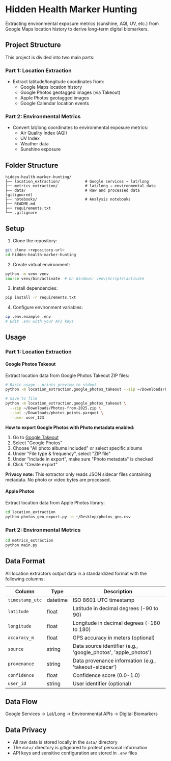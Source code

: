 # Hidden Health Marker Hunting

Extracting environmental exposure metrics (sunshine, AQI, UV, etc.) from Google Maps location history to derive long-term digital biomarkers.

## Project Structure

This project is divided into two main parts:

### Part 1: Location Extraction
- Extract latitude/longitude coordinates from:
  - Google Maps location history
  - Google Photos geotagged images (via Takeout)
  - Apple Photos geotagged images
  - Google Calendar location events

### Part 2: Environmental Metrics
- Convert lat/long coordinates to environmental exposure metrics:
  - Air Quality Index (AQI)
  - UV Index
  - Weather data
  - Sunshine exposure

## Folder Structure

```
hidden-health-marker-hunting/
├── location_extraction/           # Google services → lat/long
├── metrics_extraction/            # lat/long → environmental data
├── data/                          # Raw and processed data (gitignored)
├── notebooks/                     # Analysis notebooks
├── README.md
├── requirements.txt
└── .gitignore
```

## Setup

1. Clone the repository:
```bash
git clone <repository-url>
cd hidden-health-marker-hunting
```

2. Create virtual environment:
```bash
python -m venv venv
source venv/bin/activate  # On Windows: venv\Scripts\activate
```

3. Install dependencies:
```bash
pip install -r requirements.txt
```

4. Configure environment variables:
```bash
cp .env.example .env
# Edit .env with your API keys
```

## Usage

### Part 1: Location Extraction

#### Google Photos Takeout
Extract location data from Google Photos Takeout ZIP files:

```bash
# Basic usage - prints preview to stdout
python -m location_extraction.google_photos_takeout --zip ~/Downloads/Photos-from-2025.zip

# Save to file
python -m location_extraction.google_photos_takeout \
  --zip ~/Downloads/Photos-from-2025.zip \
  --out ~/Downloads/photos_points.parquet \
  --user user_123
```

**How to export Google Photos with Photo metadata enabled:**
1. Go to [Google Takeout](https://takeout.google.com/)
2. Select "Google Photos"
3. Choose "All photo albums included" or select specific albums
4. Under "File type & frequency", select "ZIP file"
5. Under "Include in export", make sure "Photo metadata" is checked
6. Click "Create export"

**Privacy note:** This extractor only reads JSON sidecar files containing metadata. No photo or video bytes are processed.

#### Apple Photos
Extract location data from Apple Photos library:

```bash
cd location_extraction
python photos_geo_export.py -o ~/Desktop/photos_geo.csv
```

### Part 2: Environmental Metrics
```bash
cd metrics_extraction
python main.py
```

## Data Format

All location extractors output data in a standardized format with the following columns:

| Column | Type | Description |
|--------|------|-------------|
| `timestamp_utc` | datetime | ISO 8601 UTC timestamp |
| `latitude` | float | Latitude in decimal degrees (-90 to 90) |
| `longitude` | float | Longitude in decimal degrees (-180 to 180) |
| `accuracy_m` | float | GPS accuracy in meters (optional) |
| `source` | string | Data source identifier (e.g., 'google_photos', 'apple_photos') |
| `provenance` | string | Data provenance information (e.g., 'takeout-sidecar') |
| `confidence` | float | Confidence score (0.0-1.0) |
| `user_id` | string | User identifier (optional) |

## Data Flow

Google Services → Lat/Long → Environmental APIs → Digital Biomarkers

## Data Privacy

- All raw data is stored locally in the `data/` directory
- The `data/` directory is gitignored to protect personal information
- API keys and sensitive configuration are stored in `.env` files
